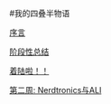 #我的四叠半物语

[序言](preface.md) <br>

[阶段性总结](summary_tillnow.md)<br>

[着陆啦！！](land.md)<br>

[第二周: Nerdtronics与ALI](week2.md)<br>